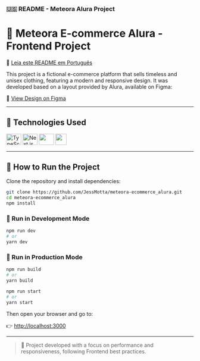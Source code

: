 ### 🇺🇸 README - Meteora Alura Project

# 💼 Meteora E-commerce Alura - Frontend Project

📄 [Leia este README em Português](README-pt.md)

This project is a fictional e-commerce platform that sells timeless and unisex clothing, featuring a modern and responsive design. It was developed based on a layout provided by Alura, available on Figma:

🎨 [View Design on Figma](https://www.figma.com/design/2TLgt8UjsWUViWlmpXu5Fz/Challenge-Front-end-%7C-Loja-Meteora?node-id=2386-2430&t=hIerujrsdlQwxXJq-1)

---

## 🚀 Technologies Used

<div>
  <img src="https://cdn.jsdelivr.net/gh/devicons/devicon@latest/icons/typescript/typescript-original.svg" height="30" width="40" alt="TypeScript"/>
  <img src="https://cdn.jsdelivr.net/gh/devicons/devicon@latest/icons/nextjs/nextjs-original.svg" height="30" width="40" alt="Next.js"/>
   <img src="https://cdn.jsdelivr.net/gh/devicons/devicon@latest/icons/react/react-original.svg" height="30" width="40"/>
  <img src="https://cdn.jsdelivr.net/gh/devicons/devicon@latest/icons/tailwindcss/tailwindcss-original.svg" height="30" with="40" />
</div>


---

## 🧽 How to Run the Project

Clone the repository and install dependencies:

```bash
git clone https://github.com/JessMotta/meteora-ecommerce_alura.git
cd meteora-ecommerce_alura
npm install
```

### 🔧 Run in Development Mode

```bash
npm run dev
# or
yarn dev
```

### 🏁 Run in Production Mode

```bash
npm run build
# or
yarn build

npm run start
# or
yarn start
```

Then open your browser and go to:

👉 [http://localhost:3000](http://localhost:3000)

---

> 📌 Project developed with a focus on performance and responsiveness, following Frontend best practices.


